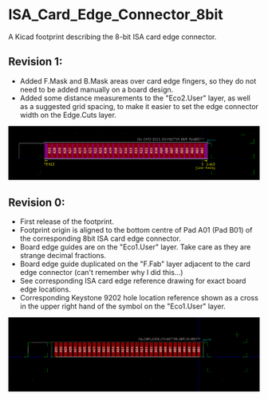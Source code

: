 # ISA_Card_Edge_Connector_8bit
A Kicad footprint describing the 8-bit ISA card edge connector.

## Revision 1:
- Added F.Mask and B.Mask areas over card edge fingers, so they do not need to be added manually on a board design.
- Added some distance measurements to the "Eco2.User" layer, as well as a suggested grid spacing, to make it easier to set the edge connector width on the Edge.Cuts layer.

![Rev1 Image](../ISA_Card_Edge_Connector_8bit/Images/ISA_Card_Edge_Connector_8bit_Rev1.PNG)

## Revision 0:
- First release of the footprint.
- Footprint origin is aligned to the bottom centre of Pad A01 (Pad B01) of the corresponding 8bit ISA card edge connector.
- Board edge guides are on the "Eco1.User" layer. Take care as they are strange decimal fractions.
- Board edge guide duplicated on the "F.Fab" layer adjacent to the card edge connector (can't remember why I did this...)
- See corresponding ISA card edge reference drawing for exact board edge locations.
- Corresponding Keystone 9202 hole location reference shown as a cross in the upper right hand of the symbol on the "Eco1.User" layer.

![Rev0 Image](../ISA_Card_Edge_Connector_8bit/Images/ISA_Card_Edge_Connector_8bit_Rev0.PNG)
